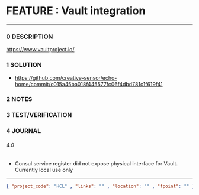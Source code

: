 # FEATURE : Vault integration
--------------------------------
### 0 DESCRIPTION

https://www.vaultproject.io/

### 1 SOLUTION

- https://github.com/creative-sensor/echo-home/commit/c015a45ba018f445577fc06f4dbd781c1f619f41

### 2 NOTES


### 3 TEST/VERIFICATION


### 4 JOURNAL
###### 4.0
- Consul service register did not expose physical interface for Vault. Currently local use only

--------------------------------
```json
{ "project_code": "HCL" , "links": "" , "location": "" , "fpoint": "" }
```
